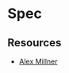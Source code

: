 # Spec

## Resources

* [Alex Millner](https://github.com/clojure/spec-alpha2/blob/74ada9d5111aa17c27fdef9c626ac6b4b1551a3e/src/test/clojure/clojure/test_clojure/spec.clj)
